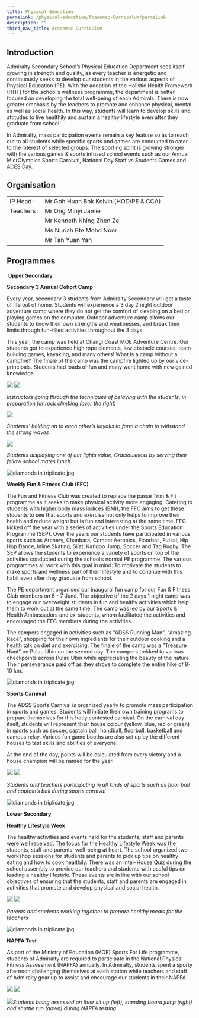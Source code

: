 ```yaml
---
title: Physical Education
permalink: /physical-education/Academic-Curriculum/permalink
description: ""
third_nav_title: Academic Curriculum
---
```

Introduction
------------

Admiralty Secondary School’s Physical Education Department sees itself growing in strength and quality, as every teacher is energetic and continuously seeks to develop our students in the various aspects of Physical Education (PE). With the adoption of the Holistic Health Framework (HHF) for the school’s wellness programme, the department is better focused on developing the total well-being of each Admirals. There is now greater emphasis by the teachers to promote and enhance physical, mental as well as social health. In this way, students will learn to develop skills and attitudes to live healthily and sustain a healthy lifestyle even after they graduate from school.

In Admiralty, mass participation events remain a key feature so as to reach out to all students while specific sports and games are conducted to cater to the interest of selected groups. The sporting spirit is growing stronger with the various games & sports infused school events such as our Annual MicrOlympics Sports Carnival, National Day Staff vs Students Games and ACES Day.


Organisation
------------
|  |  |
|---|---|
| IP Head         : | Mr Goh Huan Bok Kelvin (HOD/PE & CCA)  |
| Teachers       :  | Mr Ong Minyi Jamie |
|  | Mr Kenneth Khing Zhen Ze |
|  | Ms Nuriah Bte Mohd Noor  |
|   |  Mr Tan Yuan Yan |

Programmes
----------

 **Upper Secondary**

**Secondary 3 Annual Cohort Camp**

Every year, secondary 3 students from Admiralty Secondary will get a taste of life out of home. Students will experience a 3 day 2 night outdoor adventure camp where they do not get the comfort of sleeping on a bed or playing games on the computer. Outdoor adventure camp allows our students to know their own strengths and weaknesses, and break their limits through fun-filled activities throughout the 3 days.

This year, the camp was held at Changi Coast MOE Adventure Centre. Our students got to experience high rope elements, low obstacle courses, team-building games, kayaking, and many others! What is a camp without a campfire? The finale of the camp was the campfire lighted up by our vice-principals. Students had loads of fun and many went home with new gained knowledge.

![](https://admiraltysec.moe.edu.sg/qql/slot/u752/Academic%20Curriculum%20&%20Applied%20Learning%20P/Academic%20Curriculum/Physical%20Education/Picture1.png) ![](https://admiraltysec.moe.edu.sg/qql/slot/u752/Academic%20Curriculum%20&%20Applied%20Learning%20P/Academic%20Curriculum/Physical%20Education/Picture2.png)

_Instructors going through the techniques of belaying with the students, in preparation for rock climbing (over the right)_  

![](https://admiraltysec.moe.edu.sg/qql/slot/u752/Academic%20Curriculum%20&%20Applied%20Learning%20P/Academic%20Curriculum/Physical%20Education/Picture3.png)

_Students’ holding on to each other’s kayaks to form a chain to withstand the strong waves_  

![](https://admiraltysec.moe.edu.sg/qql/slot/u752/Academic%20Curriculum%20&%20Applied%20Learning%20P/Academic%20Curriculum/Physical%20Education/Picture4.png)

_Students displaying one of our lights value, Graciousness by serving their fellow school mates lunch._ 

![diamonds in triplicate.jpg](https://admiraltysec.moe.edu.sg/qql/slot/u752/diamonds%20in%20triplicate.jpg)

  

**Weekly Fun & Fitness Club (FFC)**

The Fun and Fitness Club was created to replace the passé Trim & Fit programme as it seeks to make physical activity more engaging. Catering to students with higher body mass indices (BMI), the FFC aims to get these students to see that sports and exercise not only helps to improve their health and reduce weight but is fun and interesting at the same time. FFC kicked off the year with a series of activities under the Sports Education Programme (SEP). Over the years our students have participated in various sports such as Archery, Chanbara, Combat Aerobics, Floorball, Futsal, Hip Hop Dance, Inline Skating, Silat, Kangoo Jump, Soccer and Tag Rugby. The SEP allows the students to experience a variety of sports on top of the activities conducted during the school’s normal PE programme. The various programmes all work with this goal in mind: To motivate the students to make sports and wellness part of their lifestyle and to continue with this habit even after they graduate from school.

The PE department organised our inaugural fun camp for our Fun & Fitness Club members on 6 - 7 June. The objective of the 2 days 1 night camp was to engage our overweight students in fun and healthy activities which help them to work out at the same time. The camp was led by our Sports & Health Ambassadors and ex-students, whom facilitated the activities and encouraged the FFC members during the activities.

The campers engaged in activities such as "ADSS Running Man", "Amazing Race", shopping for their own ingredients for their outdoor cooking and a health talk on diet and exercising. The finale of the camp was a "Treasure Hunt" on Pulau Ubin on the second day. The campers trekked to various checkpoints across Pulau Ubin while appreciating the beauty of the nature. Their perseverance paid off as they strove to complete the entire hike of 8-10 km.  

  

![diamonds in triplicate.jpg](https://admiraltysec.moe.edu.sg/qql/slot/u752/diamonds%20in%20triplicate.jpg)

  

**Sports Carnival**

The ADSS Sports Carnival is organized yearly to promote mass participation in sports and games. Students will initiate their own training programs to prepare themselves for this hotly contested carnival. On the carnival day itself, students will represent their house colour (yellow, blue, red or green) in sports such as soccer, captain ball, handball, floorball, basketball and campus relay. Various fun game booths are also set up by the different houses to test skills and abilities of everyone!

At the end of the day, points will be calculated from every victory and a house champion will be named for the year. 

![](https://admiraltysec.moe.edu.sg/qql/slot/u752/Academic%20Curriculum%20&%20Applied%20Learning%20P/Academic%20Curriculum/Physical%20Education/Picture5.png) ![](https://admiraltysec.moe.edu.sg/qql/slot/u752/Academic%20Curriculum%20&%20Applied%20Learning%20P/Academic%20Curriculum/Physical%20Education/Picture6.png)

_Students and teachers participating in all kinds of sports such as floor ball and captain’s ball during sports carnival_  

![diamonds in triplicate.jpg](https://admiraltysec.moe.edu.sg/qql/slot/u752/diamonds%20in%20triplicate.jpg)

  

**Lower Secondary**

**Healthy Lifestyle Week**

The healthy activities and events held for the students, staff and parents were well received. The focus for the Healthy Lifestyle Week was the students, staff and parents’ well-being at heart. The school organized two workshop sessions for students and parents to pick up tips on healthy eating and how to cook healthily. There was an Inter-House Quiz during the school assembly to provide our teachers and students with useful tips on leading a healthy lifestyle. These events are in line with our school objectives of ensuring that the students, staff and parents are engaged in activities that promote and develop physical and social health.

![](https://admiraltysec.moe.edu.sg/qql/slot/u752/Academic%20Curriculum%20&%20Applied%20Learning%20P/Academic%20Curriculum/Physical%20Education/Picture7.png) ![](https://admiraltysec.moe.edu.sg/qql/slot/u752/Academic%20Curriculum%20&%20Applied%20Learning%20P/Academic%20Curriculum/Physical%20Education/Picture8.png)

_Parents and students working together to prepare healthy meals for the teachers_ 

![diamonds in triplicate.jpg](https://admiraltysec.moe.edu.sg/qql/slot/u752/diamonds%20in%20triplicate.jpg)

  

**NAPFA Test**

As part of the Ministry of Education (MOE) Sports For Life programme, students of Admiralty are required to participate in the National Physical Fitness Assessment (NAPFA) annually. In Admiralty, students spent a sporty afternoon challenging themselves at each station while teachers and staff of Admiralty gear up to assist and encourage our students in their NAPFA.

![](https://admiraltysec.moe.edu.sg/qql/slot/u752/Academic%20Curriculum%20&%20Applied%20Learning%20P/Academic%20Curriculum/Physical%20Education/Picture9.png) ![](https://admiraltysec.moe.edu.sg/qql/slot/u752/Academic%20Curriculum%20&%20Applied%20Learning%20P/Academic%20Curriculum/Physical%20Education/Picture10.png) 

![](https://admiraltysec.moe.edu.sg/qql/slot/u752/Academic%20Curriculum%20&%20Applied%20Learning%20P/Academic%20Curriculum/Physical%20Education/Picture11.png)_Students being assessed on their sit up (left), standing board jump (right) and shuttle run (down) during NAPFA testing_